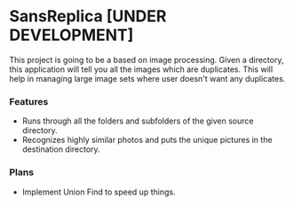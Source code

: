 # SansReplica [UNDER DEVELOPMENT]
This project is going to be a based on image processing. Given a directory, this application will tell you all the images which are duplicates. This will help in managing large image sets where user doesn't want any duplicates.
<br />
<h3>Features</h3>
<ul>
<li>Runs through all the folders and subfolders of the given source directory.</li>
<li>Recognizes highly similar photos and puts the unique pictures in the destination directory.</li>
</ul>
<h3>Plans</h3>
<ul>
<li>Implement Union Find to speed up things.</li>
</ul>